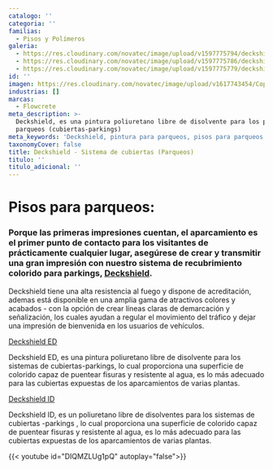 ```yaml
---
catalogo: ''
categoria: ''
familias:
  - Pisos y Polímeros
galeria:
  - https://res.cloudinary.com/novatec/image/upload/v1597775794/deckshield-header-image-03_y3tkhq.jpg
  - https://res.cloudinary.com/novatec/image/upload/v1597775786/deckshield-header-image-02_qmemaj.jpg
  - https://res.cloudinary.com/novatec/image/upload/v1597775779/deckshield-header-image-01_jvaz9u.jpg
id: ''
imagen: https://res.cloudinary.com/novatec/image/upload/v1617743454/Copia_de_Dise%C3%B1o_sin_t%C3%ADtulo_66_a3rxc8.png
industrias: []
marcas:
  - Flowcrete
meta_description: >-
  Deckshield, es una pintura poliuretano libre de disolvente para los pisos de
  parqueos (cubiertas-parkings)
meta_keywords: 'Deckshield, pintura para parqueos, pisos para parqueos '
taxonomyCover: false
title: Deckshield - Sistema de cubiertas (Parqueos)
titulo: ''
titulo_adicional: ''
---
```





# **Pisos para parqueos:**

### Porque las primeras impresiones cuentan, el aparcamiento es el primer punto de contacto para los visitantes de prácticamente cualquier lugar, asegúrese de crear y transmitir una gran impresión con nuestro sistema de recubrimiento colorido para parkings, [**Deckshield**](http://www.flowcrete.es/nuestros-productos/gamas-de-productos/deckshield/)**.**

Deckshield tiene una alta resistencia al fuego y dispone de acreditación, ademas está disponible en una amplia gama de atractivos colores y acabados - con la opción de crear líneas claras de demarcación y señalización, los cuales ayudan a regular el movimiento del tráfico y dejar una impresión de bienvenida en los usuarios de vehículos.

[Deckshield ED](http://www.flowcrete.es/productos/sistemas/deckshield-ed/ 'Deckshield ED')

Deckshield ED, es una pintura poliuretano libre de disolvente para los sistemas de cubiertas-parkings, lo cual proporciona una superficie de colorido capaz de puentear fisuras y resistente al agua, es lo más adecuado para las cubiertas expuestas de los aparcamientos de varias plantas.

[Deckshield ID](http://www.flowcrete.es/productos/sistemas/deckshield-id/ 'Deckshield ID')

Deckshield ID, es un poliuretano libre de disolventes para los sistemas de cubiertas -parkings , lo cual proporciona una superficie de colorido capaz de puentear fisuras y resistente al agua, es lo más adecuado para las cubiertas expuestas de los aparcamientos de varias plantas.

{{< youtube id="DIQMZLUg1pQ" autoplay="false">}}
